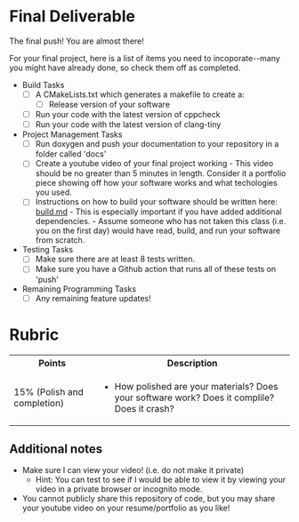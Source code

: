 # Final Deliverable

The final push! You are almost there!

For your final project, here is a list of items you need to incoporate--many you might have already done, so check them off as completed.

- Build Tasks
  - [ ] A CMakeLists.txt which generates a makefile to create a:
    - [ ] Release version of your software
  - [ ] Run your code with the latest version of cppcheck
  - [ ] Run your code with the latest version of clang-tiny
- Project Management Tasks  
  - [ ] Run doxygen and push your documentation to your repository in a folder called 'docs'
  - [ ] Create a youtube video of your final project working
          - This video should be no greater than 5 minutes in length. Consider it a portfolio piece showing off how your software works and what techologies you used. 
  - [ ] Instructions on how to build your software should be written here: [build.md](./build.md)
          - This is especially important if you have added additional dependencies.
          - Assume someone who has not taken this class (i.e. you on the first day) would have read, build, and run your software from scratch.
- Testing Tasks
  - [ ] Make sure there are at least 8 tests written.
  - [ ] Make sure you have a Github action that runs all of these tests on 'push'
- Remaining Programming Tasks
  - [ ] Any remaining feature updates!
  
# Rubric

  <table>
  <tbody>
    <tr>
      <th>Points</th>
      <th align="center">Description</th>
    </tr>
     <tr>
	<td>15% (Polish and completion)</td>
	<td align="left"><ul><li>How polished are your materials? Does your software work? Does it complile? Does it crash?</li></ul></td>
    </tr>	     
  </tbody>
</table>  

## Additional notes

- Make sure I can view your video! (i.e. do not make it private)
  - Hint: You can test to see if I would be able to view it by viewing your video in a private browser or incognito mode.
- You cannot publicly share this repository of code, but you may share your youtube video on your resume/portfolio as you like!
